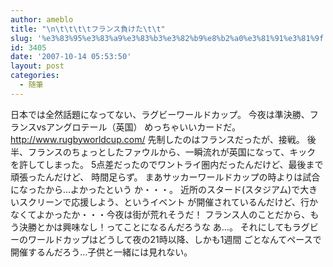 ```yaml
---
author: ameblo
title: "\n\t\t\t\tフランス負けた\t\t"
slug: '%e3%83%95%e3%83%a9%e3%83%b3%e3%82%b9%e8%b2%a0%e3%81%91%e3%81%9f'
id: 3405
date: '2007-10-14 05:53:50'
layout: post
categories:
  - 随筆
---
```


日本では全然話題になってない、ラグビーワールドカップ。 今夜は準決勝、フランスvsアングロテール（英国） めっちゃいいカードだ。 http://www.rugbyworldcup.com/ 先制したのはフランスだったが、接戦。 後半、フランスのちょっとしたファウルから、一瞬流れが英国になって、キック を許してしまった。 5点差だったのでワントライ圏内だったんだけど、最後まで頑張ったんだけど、 時間足らず。 まあサッカーワールドカップの時よりは試合になったから…よかったという か・・・。 近所のスタード(スタジアム)で大きいスクリーンで応援しよう、というイベント が開催されているんだけど、行かなくてよかったか・・・今夜は街が荒れそうだ！ フランス人のことだから、もう決勝とかは興味なし！ってことになるんだろうな あ…。 それにしてもラグビーのワールドカップはどうして夜の21時以降、しかも1週間 ごとなんてペースで開催するんだろう…子供と一緒には見れない。